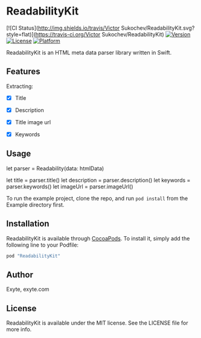 # ReadabilityKit

[![CI Status](http://img.shields.io/travis/Victor Sukochev/ReadabilityKit.svg?style=flat)](https://travis-ci.org/Victor Sukochev/ReadabilityKit)
[![Version](https://img.shields.io/cocoapods/v/ReadabilityKit.svg?style=flat)](http://cocoapods.org/pods/ReadabilityKit)
[![License](https://img.shields.io/cocoapods/l/ReadabilityKit.svg?style=flat)](http://cocoapods.org/pods/ReadabilityKit)
[![Platform](https://img.shields.io/cocoapods/p/ReadabilityKit.svg?style=flat)](http://cocoapods.org/pods/ReadabilityKit)

ReadabilityKit is an HTML meta data parser library written in Swift.

## Features

Extracting:

- [x] Title
- [x] Description
- [x] Title image url
- [x] Keywords


## Usage

let parser = Readability(data: htmlData)

let title = parser.title()
let description = parser.description()
let keywords = parser.keywords()
let imageUrl = parser.imageUrl()

To run the example project, clone the repo, and run `pod install` from the Example directory first.


## Installation

ReadabilityKit is available through [CocoaPods](http://cocoapods.org). To install
it, simply add the following line to your Podfile:

```ruby
pod "ReadabilityKit"
```

## Author

Exyte, exyte.com

## License

ReadabilityKit is available under the MIT license. See the LICENSE file for more info.
